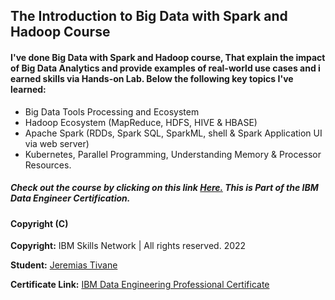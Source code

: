 ## The Introduction to Big Data with Spark and Hadoop Course


#### I've done Big Data with Spark and Hadoop course, That explain the impact of Big Data Analytics and provide examples of real-world use cases and i earned skills via Hands-on Lab. Below the following key topics I've learned:

 - Big Data Tools Processing and Ecosystem
 - Hadoop Ecosystem (MapReduce, HDFS, HIVE & HBASE)
 - Apache Spark (RDDs,  Spark SQL, SparkML, shell & Spark Application UI via web server)
 - Kubernetes, Parallel Programming, Understanding Memory & Processor Resources.

##### Check out the course by clicking on this link [Here.](https://www.coursera.org/learn/introduction-to-big-data-with-spark-hadoop/) This is Part of the IBM Data Engineer Certification.

#### Copyright (C)

**Copyright:**  IBM Skills Network | All rights reserved. 2022

**Student:** [Jeremias Tivane](https://www.linkedin.com/in/jeremiastivane/)

**Certificate Link:** [IBM Data Engineering Professional Certificate](https://www.coursera.org/professional-certificates/ibm-data-engineer)

